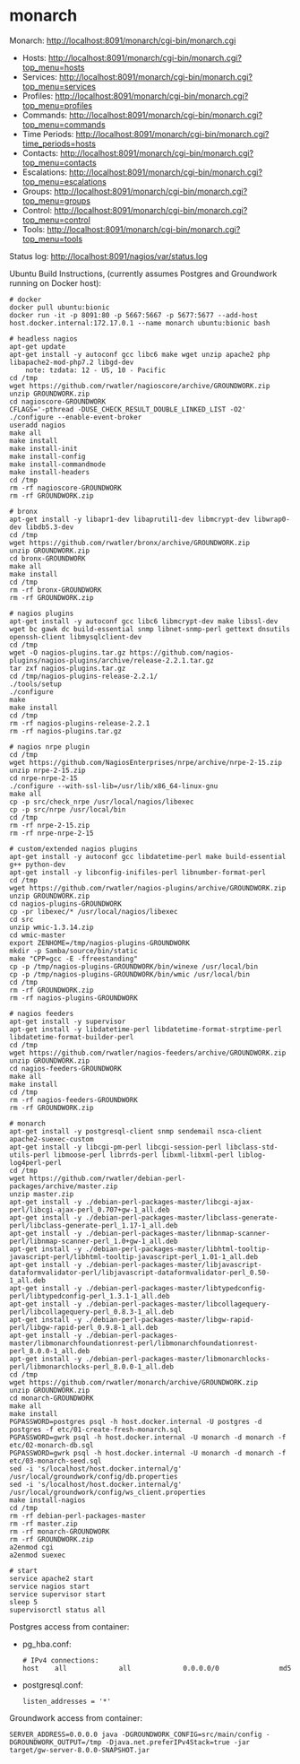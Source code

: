 # monarch

Monarch: [http://localhost:8091/monarch/cgi-bin/monarch.cgi](http://localhost:8091/monarch/cgi-bin/monarch.cgi)

* Hosts: [http://localhost:8091/monarch/cgi-bin/monarch.cgi?top_menu=hosts](http://localhost:8091/monarch/cgi-bin/monarch.cgi?top_menu=hosts)
* Services: [http://localhost:8091/monarch/cgi-bin/monarch.cgi?top_menu=services](http://localhost:8091/monarch/cgi-bin/monarch.cgi?top_menu=services)
* Profiles: [http://localhost:8091/monarch/cgi-bin/monarch.cgi?top_menu=profiles](http://localhost:8091/monarch/cgi-bin/monarch.cgi?top_menu=profiles)
* Commands: [http://localhost:8091/monarch/cgi-bin/monarch.cgi?top_menu=commands](http://localhost:8091/monarch/cgi-bin/monarch.cgi?top_menu=commands)
* Time Periods: [http://localhost:8091/monarch/cgi-bin/monarch.cgi?time_periods=hosts](http://localhost:8091/monarch/cgi-bin/monarch.cgi?top_menu=time_periods)
* Contacts: [http://localhost:8091/monarch/cgi-bin/monarch.cgi?top_menu=contacts](http://localhost:8091/monarch/cgi-bin/monarch.cgi?top_menu=contacts)
* Escalations: [http://localhost:8091/monarch/cgi-bin/monarch.cgi?top_menu=escalations](http://localhost:8091/monarch/cgi-bin/monarch.cgi?top_menu=escalations)
* Groups: [http://localhost:8091/monarch/cgi-bin/monarch.cgi?top_menu=groups](http://localhost:8091/monarch/cgi-bin/monarch.cgi?top_menu=groups)
* Control: [http://localhost:8091/monarch/cgi-bin/monarch.cgi?top_menu=control](http://localhost:8091/monarch/cgi-bin/monarch.cgi?top_menu=control)
* Tools: [http://localhost:8091/monarch/cgi-bin/monarch.cgi?top_menu=tools](http://localhost:8091/monarch/cgi-bin/monarch.cgi?top_menu=tools)

Status log: [http://localhost:8091/nagios/var/status.log](http://localhost:8091/nagios/var/status.log)

Ubuntu Build Instructions, (currently assumes Postgres and Groundwork running on Docker host):

````
# docker
docker pull ubuntu:bionic
docker run -it -p 8091:80 -p 5667:5667 -p 5677:5677 --add-host host.docker.internal:172.17.0.1 --name monarch ubuntu:bionic bash

# headless nagios
apt-get update
apt-get install -y autoconf gcc libc6 make wget unzip apache2 php libapache2-mod-php7.2 libgd-dev
    note: tzdata: 12 - US, 10 - Pacific
cd /tmp
wget https://github.com/rwatler/nagioscore/archive/GROUNDWORK.zip
unzip GROUNDWORK.zip
cd nagioscore-GROUNDWORK
CFLAGS='-pthread -DUSE_CHECK_RESULT_DOUBLE_LINKED_LIST -O2' ./configure --enable-event-broker
useradd nagios
make all
make install
make install-init
make install-config
make install-commandmode
make install-headers
cd /tmp
rm -rf nagioscore-GROUNDWORK
rm -rf GROUNDWORK.zip

# bronx
apt-get install -y libapr1-dev libaprutil1-dev libmcrypt-dev libwrap0-dev libdb5.3-dev
cd /tmp
wget https://github.com/rwatler/bronx/archive/GROUNDWORK.zip
unzip GROUNDWORK.zip
cd bronx-GROUNDWORK
make all
make install
cd /tmp
rm -rf bronx-GROUNDWORK
rm -rf GROUNDWORK.zip

# nagios plugins
apt-get install -y autoconf gcc libc6 libmcrypt-dev make libssl-dev wget bc gawk dc build-essential snmp libnet-snmp-perl gettext dnsutils openssh-client libmysqlclient-dev
cd /tmp
wget -O nagios-plugins.tar.gz https://github.com/nagios-plugins/nagios-plugins/archive/release-2.2.1.tar.gz
tar zxf nagios-plugins.tar.gz
cd /tmp/nagios-plugins-release-2.2.1/
./tools/setup
./configure
make
make install
cd /tmp
rm -rf nagios-plugins-release-2.2.1
rm -rf nagios-plugins.tar.gz

# nagios nrpe plugin
cd /tmp
wget https://github.com/NagiosEnterprises/nrpe/archive/nrpe-2-15.zip
unzip nrpe-2-15.zip
cd nrpe-nrpe-2-15
./configure --with-ssl-lib=/usr/lib/x86_64-linux-gnu
make all
cp -p src/check_nrpe /usr/local/nagios/libexec
cp -p src/nrpe /usr/local/bin
cd /tmp
rm -rf nrpe-2-15.zip
rm -rf nrpe-nrpe-2-15

# custom/extended nagios plugins
apt-get install -y autoconf gcc libdatetime-perl make build-essential g++ python-dev
apt-get install -y libconfig-inifiles-perl libnumber-format-perl
cd /tmp
wget https://github.com/rwatler/nagios-plugins/archive/GROUNDWORK.zip
unzip GROUNDWORK.zip
cd nagios-plugins-GROUNDWORK
cp -pr libexec/* /usr/local/nagios/libexec
cd src
unzip wmic-1.3.14.zip
cd wmic-master
export ZENHOME=/tmp/nagios-plugins-GROUNDWORK
mkdir -p Samba/source/bin/static
make "CPP=gcc -E -ffreestanding"
cp -p /tmp/nagios-plugins-GROUNDWORK/bin/winexe /usr/local/bin
cp -p /tmp/nagios-plugins-GROUNDWORK/bin/wmic /usr/local/bin
cd /tmp
rm -rf GROUNDWORK.zip
rm -rf nagios-plugins-GROUNDWORK

# nagios feeders
apt-get install -y supervisor
apt-get install -y libdatetime-perl libdatetime-format-strptime-perl libdatetime-format-builder-perl
cd /tmp
wget https://github.com/rwatler/nagios-feeders/archive/GROUNDWORK.zip
unzip GROUNDWORK.zip
cd nagios-feeders-GROUNDWORK
make all
make install
cd /tmp
rm -rf nagios-feeders-GROUNDWORK
rm -rf GROUNDWORK.zip

# monarch
apt-get install -y postgresql-client snmp sendemail nsca-client apache2-suexec-custom
apt-get install -y libcgi-pm-perl libcgi-session-perl libclass-std-utils-perl libmoose-perl librrds-perl libxml-libxml-perl liblog-log4perl-perl
cd /tmp
wget https://github.com/rwatler/debian-perl-packages/archive/master.zip
unzip master.zip
apt-get install -y ./debian-perl-packages-master/libcgi-ajax-perl/libcgi-ajax-perl_0.707+gw-1_all.deb
apt-get install -y ./debian-perl-packages-master/libclass-generate-perl/libclass-generate-perl_1.17-1_all.deb
apt-get install -y ./debian-perl-packages-master/libnmap-scanner-perl/libnmap-scanner-perl_1.0+gw-1_all.deb
apt-get install -y ./debian-perl-packages-master/libhtml-tooltip-javascript-perl/libhtml-tooltip-javascript-perl_1.01-1_all.deb
apt-get install -y ./debian-perl-packages-master/libjavascript-dataformvalidator-perl/libjavascript-dataformvalidator-perl_0.50-1_all.deb
apt-get install -y ./debian-perl-packages-master/libtypedconfig-perl/libtypedconfig-perl_1.3.1-1_all.deb
apt-get install -y ./debian-perl-packages-master/libcollagequery-perl/libcollagequery-perl_0.8.3-1_all.deb
apt-get install -y ./debian-perl-packages-master/libgw-rapid-perl/libgw-rapid-perl_0.9.8-1_all.deb
apt-get install -y ./debian-perl-packages-master/libmonarchfoundationrest-perl/libmonarchfoundationrest-perl_8.0.0-1_all.deb
apt-get install -y ./debian-perl-packages-master/libmonarchlocks-perl/libmonarchlocks-perl_8.0.0-1_all.deb
cd /tmp
wget https://github.com/rwatler/monarch/archive/GROUNDWORK.zip
unzip GROUNDWORK.zip
cd monarch-GROUNDWORK
make all
make install
PGPASSWORD=postgres psql -h host.docker.internal -U postgres -d postgres -f etc/01-create-fresh-monarch.sql
PGPASSWORD=gwrk psql -h host.docker.internal -U monarch -d monarch -f etc/02-monarch-db.sql
PGPASSWORD=gwrk psql -h host.docker.internal -U monarch -d monarch -f etc/03-monarch-seed.sql
sed -i 's/localhost/host.docker.internal/g' /usr/local/groundwork/config/db.properties
sed -i 's/localhost/host.docker.internal/g' /usr/local/groundwork/config/ws_client.properties
make install-nagios
cd /tmp
rm -rf debian-perl-packages-master
rm -rf master.zip
rm -rf monarch-GROUNDWORK
rm -rf GROUNDWORK.zip
a2enmod cgi
a2enmod suexec

# start
service apache2 start
service nagios start
service supervisor start
sleep 5
supervisorctl status all
````

Postgres access from container:

- pg_hba.conf:

  ````
  # IPv4 connections:
  host    all             all             0.0.0.0/0               md5

  ````

- postgresql.conf:
  ````
  listen_addresses = '*'
  ````

Groundwork access from container:

````
SERVER_ADDRESS=0.0.0.0 java -DGROUNDWORK_CONFIG=src/main/config -DGROUNDWORK_OUTPUT=/tmp -Djava.net.preferIPv4Stack=true -jar target/gw-server-8.0.0-SNAPSHOT.jar
````
